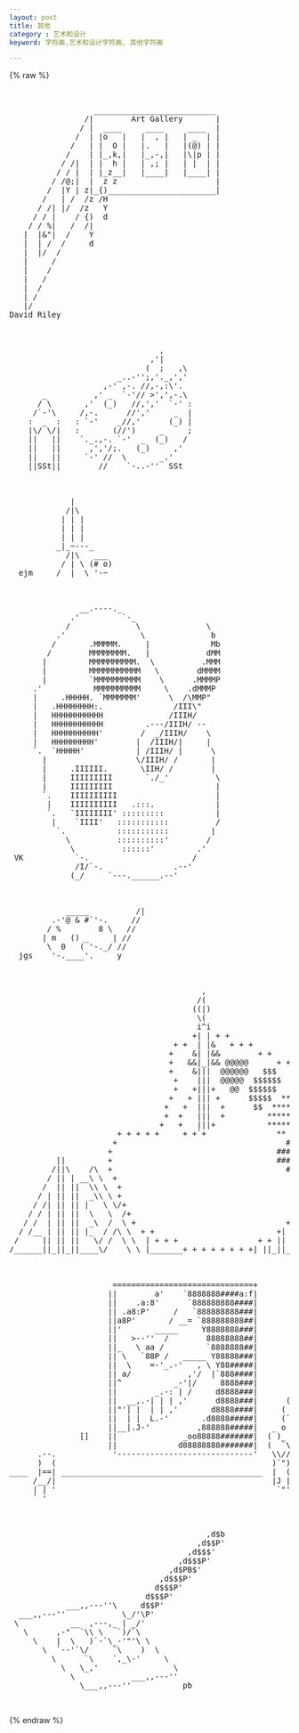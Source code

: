 ```yaml
---
layout: post
title: 其他
category : 艺术和设计
keyword: 字符画,艺术和设计字符画, 其他字符画

---
```

{% raw %}
<pre>


                  __________________________
                /|        Art Gallery       |
               / |  ____     ____     ____  |
              /  | |o   |   |  , |   | _  | |
             /   | |  O |   |.   |   |(@) | |
            /    | |_,k,|   |_,-,|   |\|p | |
           / /|  | |  h |   | ,; |   | |  | |
          / / |  | |_z__|   |____|   |____| |
         / /@;|  |  z z                     |
        /  |Y | z|_{)_______________________|
       /   | /  /z /H
      / /| |/  /z   Y
     / / |    / {)  d
    / / %|   /  /|
   |  |&"|  /    Y
   |  | /  /     d
   |  |/  /
   |     /
   |    /
   |   /
   |  /
   | /
   |/
David Riley



                                ,
                              ,'|
                             (  ;   ,\
                       _..-'';,'._,','
                    ,-' ,-. //,-,:\'.
       _          ,' _  `-'// >',',-.\
      / \       ,'  (_)   //,','  `-' :
     /`-'\     /,-.      //','     _  |
    :  _  :   : `-'    _//,'      (_) |
    |\/ \/|   :       (//')     _     ;
    ||   ||    `._.,-. `-'  _  (_)   /
    ||   ||      ,','/;.   (_)     ,'
    ||   ||     `-' //  \       _.'
    ||SSt||        //    `-..-''  SSt



             |
            /|\
           | | |
           | | |
           | | |
          _|_~---_
            /|\   ___
           / | \ (# o)
  ejm     /  |  \ '-~   



               __.----._
             .'         `-_
            /              \              \
          .'                \              b
         /       .MMMMM.     |             Mb
        /        MMMMMMMM.   |            dMM
       |         MMMMMMMMMM.  \          .MMM
       |         MMMMMMMMMMM   \        dMMMM
       |         `MMMMMMMMMM    \      .MMMMP
     .'           MMMMMMMMMM     \    .dMMMP
     |     .HHHHH. `MMMMMMM'      \  /\MMP"
     |   .HHHHHHHH:.               /III\"
     |   HHHHHHHHHHH              /IIIH/
     |   HHHHHHHHHHH         .---/IIIH/ --
     |   HHHHHHHHHH'        /  _/IIIH/    \
     |   HHHHHHHHH'        |  /IIIH/|     |
     `.  `HHHHH'           | /IIIH/ |      \
       |                   \/IIIH/ /       |
       |     .IIIIII.       \IIH/ /        |
       |     IIIIIIIII       `./_'          \
       |     IIIIIIIII                      |
       `.    IIIIIIIIII                     |
        |    IIIIIIIIII   .:::.             |
        `.   `IIIIIIII' :::::::::           |
         |    `IIII'   :::::::::::          /
          `.           :::::::::::         |
            \          ::::::::::'        /
             \          ::::::'         .'
 VK           `-.                      /
              /I/`-.               .--'
             (_/     `---.______.--'



            _____          /|
         .-'@ & #`'-.     //
        / %        8 \   //
       | m   () _     | //
        \  0   ( '-._/ //
  jgs    '-.____'.     y 



                                         ,
                                        /( 
                                       ((|)
                                        \( 
                                        i^i
                                       +| | + +  
                                   + +  | |&   + + +   
                                  +    &| |&&        + +   
                                  +   &&|_|&& @@@@@      + +   
                                  +    &|||  @@@@@@   $$$    + + 
                                   +    |||  @@@@@  $$$$$$       +
                                   +   +|||+   @@  $$$$$$         +
                                  +   + ||| +      $$$$$  *****   +
                                 +   +  |||  +      $$  ********   + 
                                 +  +   |||  +         ********     +
                                +   +   |||+           *******      +
                       + + + + +     + +`+               **   ####   +
                      +                                    ########  +
                     +                                   ########## +
          ||         +                                   #########  +
         /||\    /\  +                                     ####    +
        / || | __\ \  +                                           +__
       /  || ||  \\ \  +                                         +/  \
      / | || ||  _\\ \ +                                        +|   /
     / /| || || |   \ \/+                                     +|  /\/ 
    / / | || ||  \   \  /+                                   +|| |
   / /  | || ||  _\  /  \ +                                + _|| | 
  / /__ | || || |_  / /\ \  + +                          +| |_ | | ad.
 /     || || ||   \/ /  \ \  | + + +                 + + ||   \| |
/______||_||_||____\/    \ \ |_______+ + + + + + + +| ||_||____\_|



                      ==============================+
                     ||        a'    `8888888####a:f|
                     ||    .a:8'      `888888888####|
                     || .a8:P'     /   `888888888###|
                     ||a8P'       / __= `888888888##|
                     ||'       _____     Y8888888###|
                     ||   >--''  /        88888888##|
                     ||_   \ aa /         `8888888##|
                     || \   `88P /   _____ Y88888###|
                     ||  \    =-'_.-'   , \ Y88#####|
                     || a/            ,'/  |`888####|
                     ||^           _-'|/     8888###|
                     ||        _.-: | /     d8888###|       _
                     ||  __,.-| | | ,'      d8888###|      ( `\
                     ||"'| |  | | ,'       d8888####|     (  ? )
                     ||  | |  L.-'       .d8888#####|     (`,-'
                     ||__|.J-'          ,888888#####|   _ o 
               []    ||              _oo88888#######|  ( )_   
                     ||             d88888888#######|  (  `\  
      .--.            '-----------------------------'   \\//  
      )  (                                              )`")
____  |==| ___________________________________________  |  ( ____
     /__/|                                              |J |
     | | '                                               `"'
     ` '



                                          ,d$b
                                        ,d$$P'
                                      ,d$$$' 
                                    ,d$$$P'
                                  ,d$PB$'
                                ,d$$$P'
                               d$$$P'
                             d$$$P'               
            ___,,---''\     d$$P'                 
  ___,,---''            \_/'\P'                    
 \           __  ,---,_ | _/'                     
   \      ,-"  `\\ \   `)/`\                      
     \    |  \   )`-`\_-'"'\ \                    
       \  `--'`\/     `\    )  \
         \      `\    `,_\-'     \
           \   \_,'                \
             \            ___,,---''
               \___,,---''           pb

 </pre>
{% endraw %}
